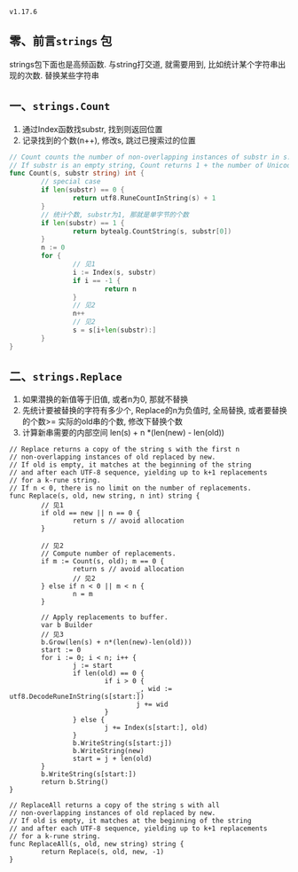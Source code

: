 ```v1.17.6```

## 零、前言```strings``` 包
strings包下面也是高频函数. 与string打交道, 就需要用到, 比如统计某个字符串出现的次数. 替换某些字符串


## 一、```strings.Count```
1. 通过Index函数找substr, 找到则返回位置
2. 记录找到的个数(n++), 修改s, 跳过已搜索过的位置
```go
// Count counts the number of non-overlapping instances of substr in s.
// If substr is an empty string, Count returns 1 + the number of Unicode code points in s.
func Count(s, substr string) int {
        // special case
        if len(substr) == 0 {
                return utf8.RuneCountInString(s) + 1
        }
        // 统计个数, substr为1, 那就是单字节的个数
        if len(substr) == 1 {
                return bytealg.CountString(s, substr[0])
        }
        n := 0
        for {
                // 见1
                i := Index(s, substr)
                if i == -1 {
                        return n
                }
                // 见2
                n++
                // 见2
                s = s[i+len(substr):]
        }
}
```

## 二、```strings.Replace```
1. 如果潜换的新值等于旧值, 或者n为0, 那就不替换
2. 先统计要被替换的字符有多少个, Replace的n为负值时, 全局替换, 或者要替换的个数>= 实际的old串的个数, 修改下替换个数
3. 计算新串需要的内部空间 len(s) + n *(len(new) - len(old))
```
// Replace returns a copy of the string s with the first n
// non-overlapping instances of old replaced by new.
// If old is empty, it matches at the beginning of the string
// and after each UTF-8 sequence, yielding up to k+1 replacements
// for a k-rune string.
// If n < 0, there is no limit on the number of replacements.
func Replace(s, old, new string, n int) string {
        // 见1
        if old == new || n == 0 {
                return s // avoid allocation
        }

        // 见2
        // Compute number of replacements.
        if m := Count(s, old); m == 0 {
                return s // avoid allocation
                // 见2
        } else if n < 0 || m < n {
                n = m
        }

        // Apply replacements to buffer.
        var b Builder
        // 见3
        b.Grow(len(s) + n*(len(new)-len(old)))
        start := 0
        for i := 0; i < n; i++ {
                j := start
                if len(old) == 0 {
                        if i > 0 {
                                _, wid := utf8.DecodeRuneInString(s[start:])
                                j += wid
                        }
                } else {
                        j += Index(s[start:], old)
                }
                b.WriteString(s[start:j])
                b.WriteString(new)
                start = j + len(old)
        }
        b.WriteString(s[start:])
        return b.String()
}

// ReplaceAll returns a copy of the string s with all
// non-overlapping instances of old replaced by new.
// If old is empty, it matches at the beginning of the string
// and after each UTF-8 sequence, yielding up to k+1 replacements
// for a k-rune string.
func ReplaceAll(s, old, new string) string {
        return Replace(s, old, new, -1)
}
```
